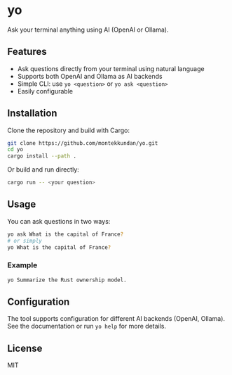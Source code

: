 # yo

Ask your terminal anything using AI (OpenAI or Ollama).

## Features
- Ask questions directly from your terminal using natural language
- Supports both OpenAI and Ollama as AI backends
- Simple CLI: use `yo <question>` or `yo ask <question>`
- Easily configurable

## Installation

Clone the repository and build with Cargo:

```sh
git clone https://github.com/montekkundan/yo.git
cd yo
cargo install --path .
```

Or build and run directly:

```sh
cargo run -- <your question>
```

## Usage

You can ask questions in two ways:

```sh
yo ask What is the capital of France?
# or simply
yo What is the capital of France?
```

### Example

```sh
yo Summarize the Rust ownership model.
```

## Configuration

The tool supports configuration for different AI backends (OpenAI, Ollama). See the documentation or run `yo help` for more details.

## License

MIT
